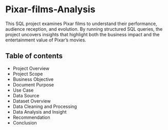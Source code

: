 # Pixar-films-Analysis
This SQL project examines Pixar films to understand their performance, audience reception, and evolution. By running structured SQL queries, the project uncovers insights that highlight both the business impact and the entertainment value of Pixar’s movies.

## Table of contents

- Project Overview
- Project Scope
- Business Objective
- Document Purpose
- Use Case
- Data Source
- Dataset Overview
- Data Cleaning and Processing
- Data Analysis and Insight
- Recommendation
- Conclusion

